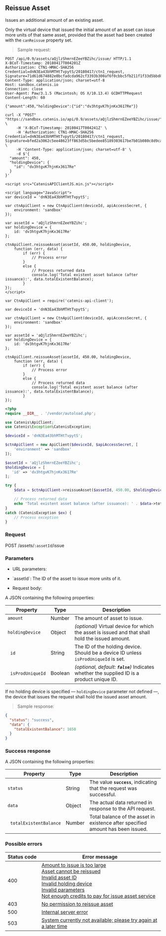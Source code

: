 ## Reissue Asset

Issues an additional amount of an existing asset.

<aside class="notice">
Only the virtual device that issued the initial amount of an asset can issue more units of that same asset, provided that
the asset had been created with the <code>canReissue</code> property set.
</aside>

> Sample request:

```http--raw
POST /api/0.9/assets/aQjlzShmrnEZeeYBZihc/issue/ HTTP/1.1
X-BCoT-Timestamp: 20180417T004201Z
Authorization: CTN1-HMAC-SHA256 Credential=dnN3Ea43bhMTHtTvpytS/20180417/ctn1_request, Signature=71d61d674882e0bcfadcda962cf3393b300af6f0cbbc5fb211f1f33d5bbd8b3a
Content-Type: application/json; charset=utf-8
Host: sandbox.catenis.io
Connection: close
User-Agent: Paw/3.1.5 (Macintosh; OS X/10.13.4) GCDHTTPRequest
Content-Length: 60

{"amount":450,"holdingDevice":{"id":"dv3htgvK7hjnKx3617Re"}}
```

```shell
curl -X "POST" "https://sandbox.catenis.io/api/0.9/assets/aQjlzShmrnEZeeYBZihc/issue/" \
     -H 'X-BCoT-Timestamp: 20180417T004241Z' \
     -H 'Authorization: CTN1-HMAC-SHA256 Credential=dnN3Ea43bhMTHtTvpytS/20180417/ctn1_request, Signature=bfed2a3062c5ee48623ff863d5bc5bedee85189303617be7b01b080c8d9ca950' \
     -H 'Content-Type: application/json; charset=utf-8' \
     -d $'{
  "amount": 450,
  "holdingDevice": {
    "id": "dv3htgvK7hjnKx3617Re"
  }
}'
```

```html--javascript
<script src="CatenisAPIClientJS.min.js"></script>

<script language="JavaScript">
var deviceId = 'dnN3Ea43bhMTHtTvpytS';

var ctnApiClient = new CtnApiClient(deviceId, apiAccessSecret, {
    environment: 'sandbox'
});

var assetId = 'aQjlzShmrnEZeeYBZihc';
var holdingDevice = {
    id: 'dv3htgvK7hjnKx3617Re'
};

ctnApiClient.reissueAsset(assetId, 450.00, holdingDevice,
    function (err, data) {
        if (err) {
            // Process error
        }
        else {
            // Process returned data
            console.log('Total existent asset balance (after issuance):', data.totalExistentBalance);
        }
});
</script>
```

```javascript--node
var CtnApiClient = require('catenis-api-client');

var deviceId = 'dnN3Ea43bhMTHtTvpytS';

var ctnApiClient = new CtnApiClient(deviceId, apiAccessSecret, {
    environment: 'sandbox'
});

var assetId = 'aQjlzShmrnEZeeYBZihc';
var holdingDevice = {
    id: 'dv3htgvK7hjnKx3617Re'
};

ctnApiClient.reissueAsset(assetId, 450.00, holdingDevice,
    function (err, data) {
        if (err) {
            // Process error
        }
        else {
            // Process returned data
            console.log('Total existent asset balance (after issuance):', data.totalExistentBalance);
        }
});
```

```php
<?php
require __DIR__ . '/vendor/autoload.php';

use Catenis\ApiClient;
use Catenis\Exception\CatenisException;

$deviceId = 'dnN3Ea43bhMTHtTvpytS';

$ctnApiClient = new ApiClient($deviceId, $apiAccessSecret, [
    'environment' => 'sandbox'
]);

$assetId = 'aQjlzShmrnEZeeYBZihc';
$holdingDevice = [
   'id' => 'dv3htgvK7hjnKx3617Re'
];

try {
    $data = $ctnApiClient->reissueAsset($assetId, 450.00, $holdingDevice);

    // Process returned data
    echo 'Total existent asset balance (after issuance): ' . $data->totalExistentBalance . PHP_EOL;
}
catch (CatenisException $ex) {
    // Process exception
}
```

### Request

POST /assets/`:assetId`/issue

### Parameters

<!-- Note: we are not using the native markdown list feature for the second level items because the generated
        HTML has no space to the following first level item -->
- URL parameters:
<ul class="parameterList">
  <li>`assetId`: The ID of the asset to issue more units of it.</li>
</ul>

* Request body:

A JSON containing the following properties:

| Property | Type | Description |
| -------- | ---- | ----------- |
| `amount` | Number | The amount of asset to issue. |
| `holdingDevice` | Object | *(optional)* Virtual device for which the asset is issued and that shall hold the issued amount. |
| &nbsp;&nbsp;`id` | String | The ID of the holding device. Should be a device ID unless `isProdUniqueId` is set. |
| &nbsp;&nbsp;`isProdUniqueId` | Boolean | *(optional, default: __`false`__)* Indicates whether the supplied ID is a product unique ID. |

<aside class="notice">
If no holding device is specified — <code>holdingDevice</code> parameter not defined —, the device that issues the request
shall hold the issued asset amount.
</aside>

> Sample response:

```json
{
  "status": "success",
  "data": {
    "totalExistentBalance": 1650
  }
}
```

### Success response

A JSON containing the following properties:

| Property | Type | Description |
| -------- | ---- | ----------- |
| `status` | String | The value **`success`**, indicating that the request was successful. |
| `data` | Object | The actual data returned in response to the API request. |
| &nbsp;&nbsp;`totalExistentBalance` | Number | Total balance of the asset in existence after specified amount has been issued. |

### Possible errors

| Status&nbsp;code | Error&nbsp;message |
| ----------- | ------------- |
| 400 | <a href="#error_msg_3">Amount to issue is too large</a><br><a href="#error_msg_7">Asset cannot be reissued</a><br><a href="#error_msg_105">Invalid asset ID</a><br><a href="#error_msg_115">Invalid holding device</a><br><a href="#error_msg_130">Invalid parameters</a><br><a href="#error_msg_155">Not enough credits to pay for issue asset service</a> |
| 403 | <a href="#error_msg_185">No permission to reissue asset</a> |
| 500 | <a href="#error_msg_100">Internal server error</a> |
| 503 | <a href="#error_msg_220">System currently not available; please try again at a later time</a> |
